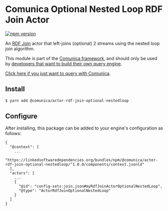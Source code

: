 # Comunica Optional Nested Loop RDF Join Actor

[![npm version](https://badge.fury.io/js/%40comunica%2Factor-rdf-join-optional-nestedloop.svg)](https://www.npmjs.com/package/@comunica/actor-rdf-join-optional-nestedloop)

An [RDF Join](https://github.com/comunica/comunica/tree/master/packages/bus-rdf-join) actor that left-joins (optional) 2 streams using the nested loop join algorithm.

This module is part of the [Comunica framework](https://github.com/comunica/comunica),
and should only be used by [developers that want to build their own query engine](https://comunica.dev/docs/modify/).

[Click here if you just want to query with Comunica](https://comunica.dev/docs/query/).

## Install

```bash
$ yarn add @comunica/actor-rdf-join-optional-nestedloop
```

## Configure

After installing, this package can be added to your engine's configuration as follows:
```text
{
  "@context": [
    ...
    "https://linkedsoftwaredependencies.org/bundles/npm/@comunica/actor-rdf-join-optional-nestedloop/^1.0.0/components/context.jsonld"  
  ],
  "actors": [
    ...
    {
      "@id": "config-sets:join.json#myRdfJoinActorOptionalNestedLoop",
      "@type": "ActorRdfJoinOptionalNestedLoop"
    }
  ]
}
```
